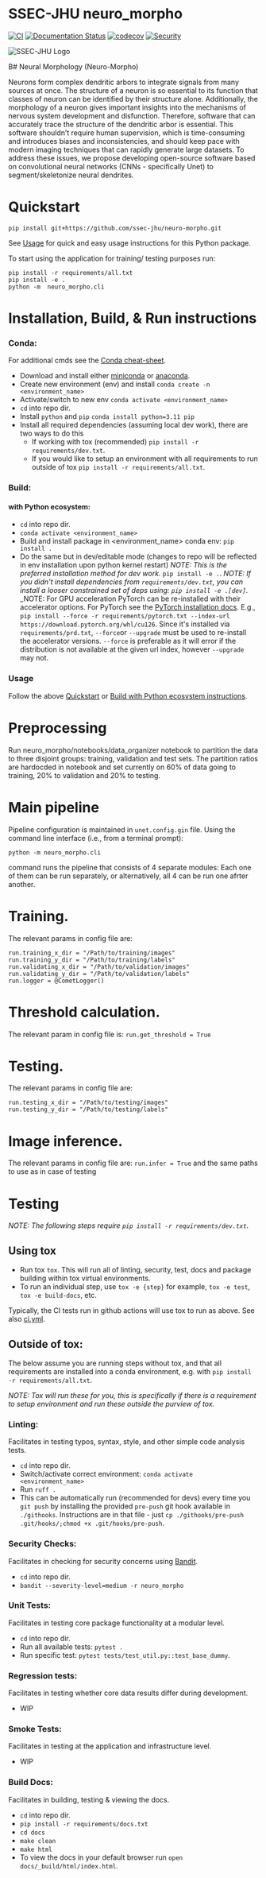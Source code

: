 # SSEC-JHU neuro_morpho

[![CI](https://github.com/ssec-jhu/neuro-morpho/actions/workflows/ci.yml/badge.svg)](https://github.com/ssec-jhu/neuro-morpho/actions/workflows/ci.yml)
[![Documentation Status](https://readthedocs.org/projects/neuro-morpho/badge/?version=latest)](https://neuro-morpho.readthedocs.io/en/latest/?badge=latest)
[![codecov](https://codecov.io/gh/ssec-jhu/neuro-morpho/graph/badge.svg?token=nO3cCBglK2)](https://codecov.io/gh/ssec-jhu/neuro-morpho)
[![Security](https://github.com/ssec-jhu/neuro-morpho/actions/workflows/security.yml/badge.svg)](https://github.com/ssec-jhu/neuro-morpho/actions/workflows/security.yml)
<!---[![DOI](https://zenodo.org/badge/<insert_ID_number>.svg)](https://zenodo.org/badge/latestdoi/<insert_ID_number>) --->


![SSEC-JHU Logo](docs/_static/SSEC_logo_horiz_blue_1152x263.png)

B# Neural Morphology (Neuro-Morpho)

Neurons form complex dendritic arbors to integrate signals from many sources at once. The
structure of a neuron is so essential to its function that classes of neuron can be identified by
their structure alone. Additionally, the morphology of a neuron gives important insights into the
mechanisms of nervous system development and disfunction. Therefore, software that can
accurately trace the structure of the dendritic arbor is essential. This software shouldn’t require human supervision, which is time-consuming and introduces biases and inconsistencies, and should keep pace with modern imaging techniques that can rapidly generate large datasets.
To address these issues, we propose developing open-source software based on convolutional
neural networks (CNNs - specifically Unet) to segment/skeletonize neural dendrites.


# Quickstart

```term
pip install git+https://github.com/ssec-jhu/neuro-morpho.git
```

See [Usage](#usage) for quick and easy usage instructions for this Python package.

To start using the application for training/ testing purposes run:
```term
pip install -r requirements/all.txt
pip install -e .
python -m  neuro_morpho.cli 
```

# Installation, Build, & Run instructions


### Conda:

For additional cmds see the [Conda cheat-sheet](https://docs.conda.io/projects/conda/en/4.6.0/_downloads/52a95608c49671267e40c689e0bc00ca/conda-cheatsheet.pdf).

 * Download and install either [miniconda](https://docs.conda.io/en/latest/miniconda.html#installing) or [anaconda](https://docs.anaconda.com/free/anaconda/install/index.html).
 * Create new environment (env) and install ``conda create -n <environment_name>``
 * Activate/switch to new env ``conda activate <environment_name>``
 * ``cd`` into repo dir.
 * Install ``python`` and ``pip`` ``conda install python=3.11 pip``
 * Install all required dependencies (assuming local dev work), there are two ways to do this
   * If working with tox (recommended) ``pip install -r requirements/dev.txt``.
   * If you would like to setup an environment with all requirements to run outside of tox ``pip install -r requirements/all.txt``.

### Build:

  #### with Python ecosystem:
  * ``cd`` into repo dir.
  * ``conda activate <environment_name>``
  * Build and install package in <environment_name> conda env: ``pip install .``
  * Do the same but in dev/editable mode (changes to repo will be reflected in env installation upon python kernel restart)
    _NOTE: This is the preferred installation method for dev work._
    ``pip install -e .``.
    _NOTE: If you didn't install dependencies from ``requirements/dev.txt``, you can install
    a looser constrained set of deps using: ``pip install -e .[dev]``._
    _NOTE:
    For GPU acceleration PyTorch can be re-installed with their accelerator options.
    For PyTorch see the [PyTorch installation docs](https://pytorch.org/get-started/locally/).
    E.g., ``pip install --force -r requirements/pytorch.txt --index-url https://download.pytorch.org/whl/cu126``.
    Since it's installed via ``requirements/prd.txt``, ``--force``or ``--upgrade`` must  be used to re-install
    the accelerator versions.  ``--force`` is preferable as it will error if the distribution is not available
    at the given url index, however ``--upgrade`` may not.

### Usage

Follow the above [Quickstart](#quickstart) or [Build with Python ecosystem instructions](#with-python-ecosystem).

# Preprocessing
Run neuro_morpho/notebooks/data_organizer notebook to partition the data to three disjoint groups: training, validation and test sets.
The partition ratios are hardocded in notebook and set currently on 60% of data going to training, 20% to validation and 20% to testing.

# Main pipeline
Pipeline configuration is maintained in ``unet.config.gin`` file.
Using the command line interface (i.e., from a terminal prompt):
```term
python -m neuro_morpho.cli
```
command runs the pipeline that consists of 4 separate modules:
Each one of them can be run separately, or alternatively, all 4 can be run one afrter another.

# Training.
The relevant params in config file are:
```run.train = True
run.training_x_dir = "/Path/to/training/images"
run.training_y_dir = "/Path/to/training/labels"
run.validating_x_dir = "/Path/to/validation/images"
run.validating_y_dir = "/Path/to/validation/labels"
run.logger = @CometLogger()
```

# Threshold calculation.
The relevant param in config file is:
```run.get_threshold = True```

# Testing.
The relevant params in config file are:
```run.test = True
run.testing_x_dir = "/Path/to/testing/images"
run.testing_y_dir = "/Path/to/testing/labels"
```

# Image inference.
The relevant params in config file are:
```run.infer = True```
and the same paths to use as in case of testing


# Testing
_NOTE: The following steps require ``pip install -r requirements/dev.txt``._

## Using tox

* Run tox ``tox``. This will run all of linting, security, test, docs and package building within tox virtual environments.
* To run an individual step, use ``tox -e {step}`` for example, ``tox -e test``, ``tox -e build-docs``, etc.

Typically, the CI tests run in github actions will use tox to run as above. See also [ci.yml](https://github.com/ssec-jhu/neuro-morpho/blob/main/.github/workflows/ci.yml).

## Outside of tox:

The below assume you are running steps without tox, and that all requirements are installed into a conda environment, e.g. with ``pip install -r requirements/all.txt``.

_NOTE: Tox will run these for you, this is specifically if there is a requirement to setup environment and run these outside the purview of tox._

### Linting:
Facilitates in testing typos, syntax, style, and other simple code analysis tests.
  * ``cd`` into repo dir.
  * Switch/activate correct environment: ``conda activate <environment_name>``
  * Run ``ruff .``
  * This can be automatically run (recommended for devs) every time you ``git push`` by installing the provided
    ``pre-push`` git hook available in ``./githooks``.
    Instructions are in that file - just ``cp ./githooks/pre-push .git/hooks/;chmod +x .git/hooks/pre-push``.

### Security Checks:
Facilitates in checking for security concerns using [Bandit](https://bandit.readthedocs.io/en/latest/index.html).
 * ``cd`` into repo dir.
 * ``bandit --severity-level=medium -r neuro_morpho``

### Unit Tests:
Facilitates in testing core package functionality at a modular level.
  * ``cd`` into repo dir.
  * Run all available tests: ``pytest .``
  * Run specific test: ``pytest tests/test_util.py::test_base_dummy``.

### Regression tests:
Facilitates in testing whether core data results differ during development.
  * WIP

### Smoke Tests:
Facilitates in testing at the application and infrastructure level.
  * WIP

### Build Docs:
Facilitates in building, testing & viewing the docs.
 * ``cd`` into repo dir.
 * ``pip install -r requirements/docs.txt``
 * ``cd docs``
 * ``make clean``
 * ``make html``
 * To view the docs in your default browser run ``open docs/_build/html/index.html``.